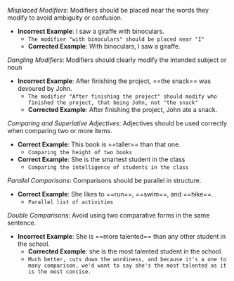 *Misplaced Modifiers*: Modifiers should be placed near the words they modify to avoid ambiguity or confusion.
- **Incorrect Example**: I saw a giraffe with binoculars. 
	- `The modifier "with binoculars" should be placed near "I"`
	- **Corrected Example**: With binoculars, I saw a giraffe. 


*Dangling Modifiers*: Modifiers should clearly modify the intended subject or noun
- **Incorrect Example**: After finishing the project, ==the snack== was devoured by John.
	- `The modifier "After finishing the project" should modify who finished the project, that being John, not "the snack"`
	- **Corrected Example**: After finishing the project, John ate a snack. 


*Comparing and Superlative Adjectives*: Adjectives should be used correctly when comparing two or more items.
- **Correct Example**: This book is ==taller== than that one. 
	- `Comparing the height of two books`
- **Correct Example**: She is the smartest student in the class
	- `Comparing the intelligence of students in the class`


*Parallel Comparisons*: Comparisons should be parallel in structure. 
- **Correct Example**: She likes to ==run==, ==swim==, and ==hike==.
	- `Parallel list of activities`


*Double Comparisons*: Avoid using two comparative forms in the same sentence.
- **Incorrect Example**: She is ==more talented== than any other student in the school.
	- **Corrected Example**: she is the most talented student in the school.
	- `Much better, cuts down the wordiness, and because it's a one to many comparison, we'd want to say she's the most talented as it is the most concise.`
